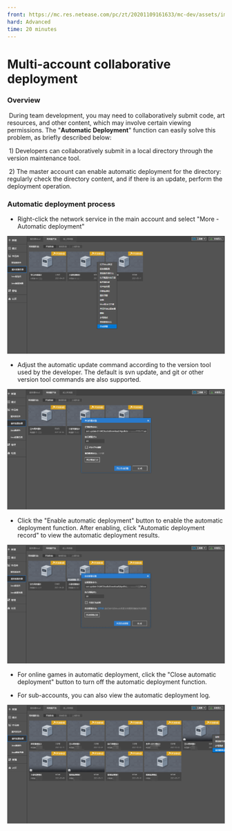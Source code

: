 ```yaml
--- 
front: https://mc.res.netease.com/pc/zt/20201109161633/mc-dev/assets/img/zdbs02.2d2c4f75.png 
hard: Advanced 
time: 20 minutes 
--- 
```

# Multi-account collaborative deployment 

### Overview 

​ During team development, you may need to collaboratively submit code, art resources, and other content, which may involve certain viewing permissions. The "**Automatic Deployment**" function can easily solve this problem, as briefly described below: 

​ 1) Developers can collaboratively submit in a local directory through the version maintenance tool. 

​ 2) The master account can enable automatic deployment for the directory: regularly check the directory content, and if there is an update, perform the deployment operation. 

### Automatic deployment process 

- Right-click the network service in the main account and select "More - Automatic deployment" 

![](./images/zdbs01.png) 

- Adjust the automatic update command according to the version tool used by the developer. The default is svn update, and git or other version tool commands are also supported. 

![](./images/zdbs02.png) 

- Click the "Enable automatic deployment" button to enable the automatic deployment function. After enabling, click "Automatic deployment record" to view the automatic deployment results. 

![](./images/zdbs03.png) 

- For online games in automatic deployment, click the "Close automatic deployment" button to turn off the automatic deployment function. 



- For sub-accounts, you can also view the automatic deployment log. 

![](./images/zdbs04.png)